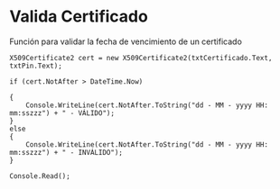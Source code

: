 # Valida Certificado
Función para validar la fecha de vencimiento de un certificado

    X509Certificate2 cert = new X509Certificate2(txtCertificado.Text, txtPin.Text);

    if (cert.NotAfter > DateTime.Now)

    {
        Console.WriteLine(cert.NotAfter.ToString("dd - MM - yyyy HH: mm:sszzz") + " - VÁLIDO");
    }
    else
    {
        Console.WriteLine(cert.NotAfter.ToString("dd - MM - yyyy HH: mm:sszzz") + " - INVÁLIDO");                    
    }

    Console.Read();
